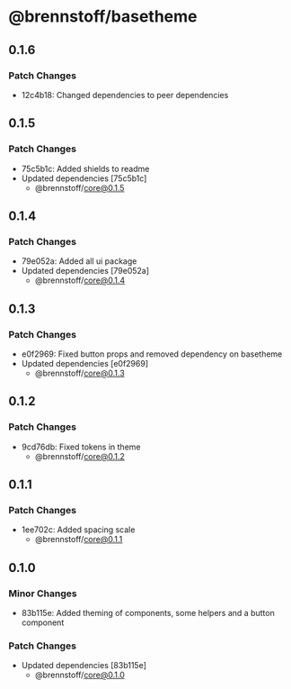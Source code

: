 # @brennstoff/basetheme

## 0.1.6

### Patch Changes

- 12c4b18: Changed dependencies to peer dependencies

## 0.1.5

### Patch Changes

- 75c5b1c: Added shields to readme
- Updated dependencies [75c5b1c]
  - @brennstoff/core@0.1.5

## 0.1.4

### Patch Changes

- 79e052a: Added all ui package
- Updated dependencies [79e052a]
  - @brennstoff/core@0.1.4

## 0.1.3

### Patch Changes

- e0f2969: Fixed button props and removed dependency on basetheme
- Updated dependencies [e0f2969]
  - @brennstoff/core@0.1.3

## 0.1.2

### Patch Changes

- 9cd76db: Fixed tokens in theme
  - @brennstoff/core@0.1.2

## 0.1.1

### Patch Changes

- 1ee702c: Added spacing scale
  - @brennstoff/core@0.1.1

## 0.1.0

### Minor Changes

- 83b115e: Added theming of components, some helpers and a button component

### Patch Changes

- Updated dependencies [83b115e]
  - @brennstoff/core@0.1.0
